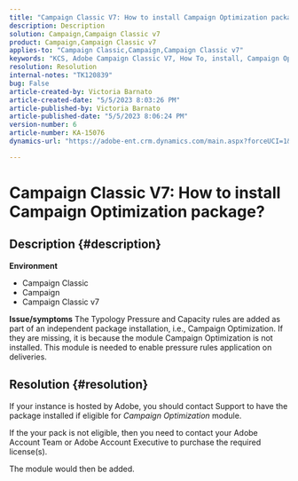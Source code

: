 ```yaml
---
title: "Campaign Classic V7: How to install Campaign Optimization package?"
description: Description
solution: Campaign,Campaign Classic v7
product: Campaign,Campaign Classic v7
applies-to: "Campaign Classic,Campaign,Campaign Classic v7"
keywords: "KCS, Adobe Campaign Classic V7, How To, install, Campaign Optimization package, Adobe Campaign, Adobe Campaign Classic"
resolution: Resolution
internal-notes: "TK120839"
bug: False
article-created-by: Victoria Barnato
article-created-date: "5/5/2023 8:03:26 PM"
article-published-by: Victoria Barnato
article-published-date: "5/5/2023 8:06:24 PM"
version-number: 6
article-number: KA-15076
dynamics-url: "https://adobe-ent.crm.dynamics.com/main.aspx?forceUCI=1&pagetype=entityrecord&etn=knowledgearticle&id=5ec379e3-7feb-ed11-a7c6-6045bd0065f9"

---
```

# Campaign Classic V7: How to install Campaign Optimization package?

## Description {#description}

<b>Environment</b>
- Campaign Classic
- Campaign
- Campaign Classic v7


<b>Issue/symptoms</b>
 The Typology Pressure and Capacity rules are added as part of an independent package installation, i.e., Campaign Optimization. If they are missing, it is because the module Campaign Optimization is not installed.
 This module is needed to enable pressure rules application on deliveries.




## Resolution {#resolution}


If your instance is hosted by Adobe, you should contact Support to have the package installed if eligible for *Campaign Optimization* module.

If the your pack is not eligible, then you need to contact your Adobe Account Team or Adobe Account Executive to purchase the required license(s).

The module would then be added.
